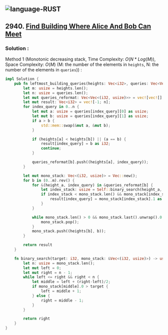 ![language-RUST](https://img.shields.io/badge/RUST-8d4004?style=for-the-badge&logo=RUST)
---

## 2940. [Find Building Where Alice And Bob Can Meet](https://leetcode.com/problems/find-building-where-alice-and-bob-can-meet)

### Solution :

Method 1 (Monotonic decreasing stack, Time Complexity: $O(N*Log(M))$, Space Complexity: $O(M)$ (M: the number of the elements in `heights`, N: the number of the elements in `queries`)) :
```rust
impl Solution {
    pub fn leftmost_building_queries(heights: Vec<i32>, queries: Vec<Vec<i32>>) -> Vec<i32> {
        let m: usize = heights.len();
        let n: usize = queries.len();
        let mut queries_reformat: Vec<Vec<(i32, usize)>> = vec![vec![]; m];
        let mut result: Vec<i32> = vec![-1; n];
        for index_query in 0..n {
            let mut a: usize = queries[index_query][0] as usize;
            let mut b: usize = queries[index_query][1] as usize;
            if a > b {
                std::mem::swap(&mut a, &mut b);
            }

            if (heights[a] < heights[b]) || (a == b) {
                result[index_query] = b as i32;
                continue;
            }

            queries_reformat[b].push((heights[a], index_query));
        }

        let mut mono_stack: Vec<(i32, usize)> = Vec::new();
        for b in (0..m).rev() {
            for &(height_a, index_query) in &queries_reformat[b] {
                let index_stack: usize = Self::binary_search(height_a, &mono_stack);
                if index_stack < mono_stack.len() && mono_stack[index_stack].0 > height_a {
                    result[index_query] = mono_stack[index_stack].1 as i32;
                }
            }

            while mono_stack.len() > 0 && mono_stack.last().unwrap().0 <= heights[b] {
                mono_stack.pop();
            }
            mono_stack.push((heights[b], b));
        }

        return result
    }

    fn binary_search(target: i32, mono_stack: &Vec<(i32, usize)>) -> usize {
        let n: usize = mono_stack.len();
        let mut left = 0;
        let mut right = n - 1;
        while left <= right && right < n {
            let middle = left + (right-left)/2;
            if mono_stack[middle].0 > target {
                left = middle + 1;
            } else {
                right = middle - 1;
            }
        }

        return right
    }
}
```
